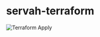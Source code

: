 # servah-terraform

![Terraform Apply](https://github.com/DasHeistApartment/servah-terraform/actions/workflows/terraform-apply.yml/badge.svg)
